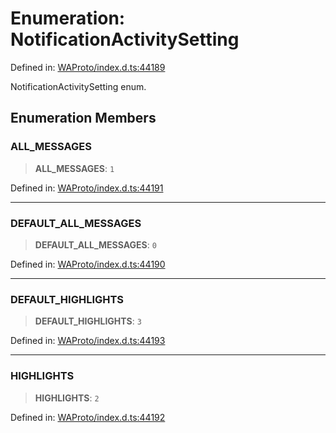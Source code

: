 # Enumeration: NotificationActivitySetting

Defined in: [WAProto/index.d.ts:44189](https://github.com/Fokusdotid/Baileys/blob/4c54e9ae0a9f37422d51e97c3454891bf06f36e1/WAProto/index.d.ts#L44189)

NotificationActivitySetting enum.

## Enumeration Members

### ALL\_MESSAGES

> **ALL\_MESSAGES**: `1`

Defined in: [WAProto/index.d.ts:44191](https://github.com/Fokusdotid/Baileys/blob/4c54e9ae0a9f37422d51e97c3454891bf06f36e1/WAProto/index.d.ts#L44191)

***

### DEFAULT\_ALL\_MESSAGES

> **DEFAULT\_ALL\_MESSAGES**: `0`

Defined in: [WAProto/index.d.ts:44190](https://github.com/Fokusdotid/Baileys/blob/4c54e9ae0a9f37422d51e97c3454891bf06f36e1/WAProto/index.d.ts#L44190)

***

### DEFAULT\_HIGHLIGHTS

> **DEFAULT\_HIGHLIGHTS**: `3`

Defined in: [WAProto/index.d.ts:44193](https://github.com/Fokusdotid/Baileys/blob/4c54e9ae0a9f37422d51e97c3454891bf06f36e1/WAProto/index.d.ts#L44193)

***

### HIGHLIGHTS

> **HIGHLIGHTS**: `2`

Defined in: [WAProto/index.d.ts:44192](https://github.com/Fokusdotid/Baileys/blob/4c54e9ae0a9f37422d51e97c3454891bf06f36e1/WAProto/index.d.ts#L44192)
